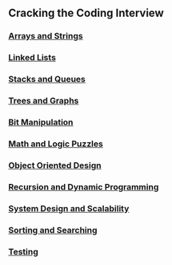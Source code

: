 ## Cracking the Coding Interview

### [Arrays and Strings](arrays-and-strings/arrays-and-strings.md)

### [Linked Lists](linked-lists/linked-lists.md)

### [Stacks and Queues](stacks-and-queues/stacks-and-queues.md)

### [Trees and Graphs](trees-and-graphs/trees-and-graphs.md)

### [Bit Manipulation](bit-manipulation/bit-manipulation.md)

### [Math and Logic Puzzles](math-and-logic-puzzles/math-and-logic-puzzles.md)

### [Object Oriented Design](object-oriented-design/object-oriented-design.md)

### [Recursion and Dynamic Programming](recursion-and-dynamic-programming/recursion-and-dynamic-programming.md)

### [System Design and Scalability](system-design-and-scalability/system-design-and-scalability.md)

### [Sorting and Searching](sorting-and-searching/sorting-and-searching.md)

### [Testing](testing/testing.md)